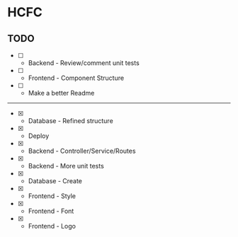 # HCFC

## TODO

- [ ] - Backend - Review/comment unit tests
- [ ] - Frontend - Component Structure
- [ ] - Make a better Readme

---

- [x] - Database - Refined structure
- [x] - Deploy
- [x] - Backend - Controller/Service/Routes
- [x] - Backend - More unit tests
- [x] - Database - Create
- [x] - Frontend - Style
- [x] - Frontend - Font
- [x] - Frontend - Logo
